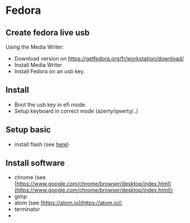 # Fedora

## Create fedora live usb

Using the Media Writer:

* Download version on https://getfedora.org/fr/workstation/download/
* Install Media Writer
* Install Fedora on an usb key.

## Install 

* Boot the usb key in efi mode.
* Setup keyboard in correct mode (azerty/qwerty/..)

## Setup basic 

* install flash (see [here](http://doc.fedora-fr.org/wiki/Flash_:_installation_du_plugin_propri%C3%A9taire))

## Install software

* chrome (see [https://www.google.com/chrome/browser/desktop/index.html](https://www.google.com/chrome/browser/desktop/index.html))
* gimp
* atom (see [https://atom.io](https://atom.io)) 
* terminator
* 
